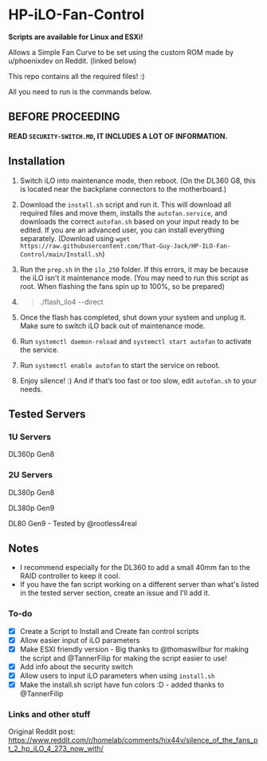 # HP-iLO-Fan-Control

**Scripts are available for Linux and ESXi!**

Allows a Simple Fan Curve to be set using the custom ROM made by u/phoenixdev on Reddit. (linked below)

This repo contains all the required files! :)

All you need to run is the commands below.

## BEFORE PROCEEDING

**READ `SECURITY-SWITCH.MD`, IT INCLUDES A LOT OF INFORMATION.**

## Installation

1. Switch iLO into maintenance mode, then reboot. (On the DL360 G8, this is located near the backplane connectors to the motherboard.)

2. Download the `install.sh` script and run it. This will download all required files and move them, installs the `autofan.service`, and downloads the correct `autofan.sh` based on your input ready to be edited. If you are an advanced user, you can install everything separately.
(Download using `wget https://raw.githubusercontent.com/That-Guy-Jack/HP-ILO-Fan-Control/main/Install.sh`)

3. Run the `prep.sh` in the `ilo_250` folder. If this errors, it may be because the iLO isn't it maintenance mode. (You may need to run this script as root. When flashing the fans spin up to 100%, so be prepared)

4. > ./flash_ilo4 --direct

5. Once the flash has completed, shut down your system and unplug it. Make sure to switch iLO back out of maintenance mode.  

6. Run `systemctl daemon-reload` and `systemctl start autofan` to activate the service.

7. Run `systemctl enable autofan` to start the service on reboot.

8. Enjoy silence! :) And if that’s too fast or too slow, edit `autofan.sh` to your needs.

## Tested Servers

### 1U Servers

DL360p Gen8

### 2U Servers

DL380p Gen8

DL380p Gen9

DL80 Gen9 - Tested by @rootless4real

## Notes

- I recommend especially for the DL360 to add a small 40mm fan to the RAID controller to keep it cool.
- If you have the fan script working on a different server than what's listed in the tested server section, create an issue and I'll add it.

### To-do

- [x] Create a Script to Install and Create fan control scripts
- [x] Allow easier input of iLO parameters
- [x] Make ESXI friendly version - Big thanks to @thomaswilbur for making the script and @TannerFilip for making the script easier to use!
- [x] Add info about the security switch
- [x] Allow users to input iLO parameters when using `install.sh` 
- [x] Make the install.sh script have fun colors :D - added thanks to @TannerFilip

### Links and other stuff

Original Reddit post: <https://www.reddit.com/r/homelab/comments/hix44v/silence_of_the_fans_pt_2_hp_iLO_4_273_now_with/>
